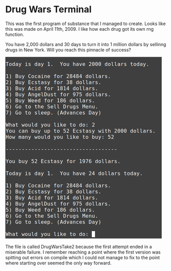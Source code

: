 # Drug Wars Terminal

This was the first program of substance that I managed to create. Looks like this was made on April 11th, 2009. I like how each drug got its own rng function.

You have 2,000 dollars and 30 days to turn it into 1 million dollars by sellinng drugs in New York. Will you reach this pinnacle of success?

![Screenshot](screenshot.png)

The file is called DrugWarsTake2 because the first attempt ended in a miserable failure. I remember reaching a point where the first version was spitting out errors on compile which I could not manage to fix to the point where starting over seemed the only way forward.